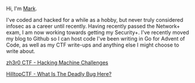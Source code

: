 Hi, I'm [Mark](https://www.twitter.com/xfavatax).

I've coded and hacked for a while as a hobby, but never truly considered infosec as a career until recently. Having recently passed the Network+ exam, I am now working towards getting my Security+. I've recently moved my blog to Github so I can host code I've been writing in Go for Advent of Code, as well as my CTF write-ups and anything else I might choose to write about.

[zh3r0 CTF - Hacking Machine Challenges](http://mfavata.github.io/zh3r0CTF)

[HilltopCTF - What Is The Deadly Bug Here?](http://mfavata.github.io/HilltopCTF)
